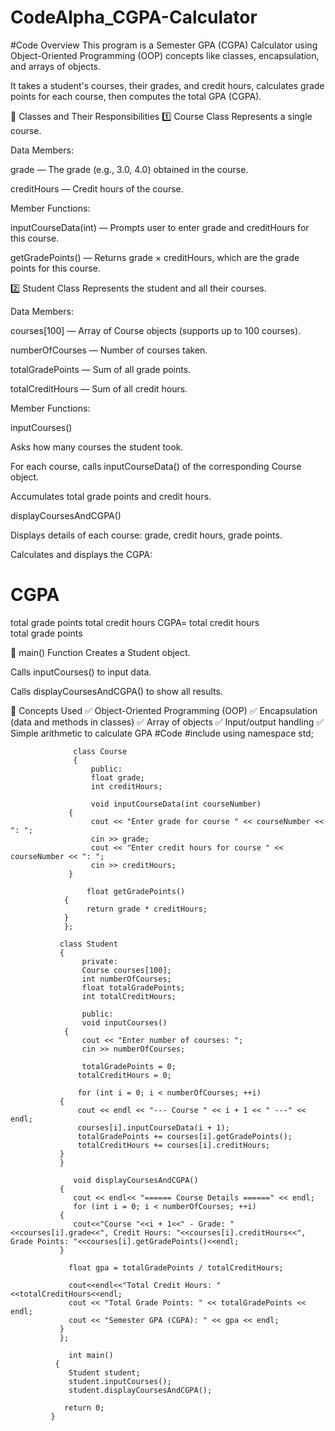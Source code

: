 # CodeAlpha_CGPA-Calculator
#Code Overview
This program is a Semester GPA (CGPA) Calculator using Object-Oriented Programming (OOP) concepts like classes, encapsulation, and arrays of objects.

It takes a student's courses, their grades, and credit hours, calculates grade points for each course, then computes the total GPA (CGPA).

🔷 Classes and Their Responsibilities
1️⃣ Course Class
Represents a single course.

Data Members:

grade — The grade (e.g., 3.0, 4.0) obtained in the course.

creditHours — Credit hours of the course.

Member Functions:

inputCourseData(int) — Prompts user to enter grade and creditHours for this course.

getGradePoints() — Returns grade × creditHours, which are the grade points for this course.

2️⃣ Student Class
Represents the student and all their courses.

Data Members:

courses[100] — Array of Course objects (supports up to 100 courses).

numberOfCourses — Number of courses taken.

totalGradePoints — Sum of all grade points.

totalCreditHours — Sum of all credit hours.

Member Functions:

inputCourses()

Asks how many courses the student took.

For each course, calls inputCourseData() of the corresponding Course object.

Accumulates total grade points and credit hours.

displayCoursesAndCGPA()

Displays details of each course: grade, credit hours, grade points.

Calculates and displays the CGPA:

CGPA
=
total grade points
total credit hours
CGPA= 
total credit hours
total grade points
​
 
🔷 main() Function
Creates a Student object.

Calls inputCourses() to input data.

Calls displayCoursesAndCGPA() to show all results.

🧹 Concepts Used
✅ Object-Oriented Programming (OOP)
✅ Encapsulation (data and methods in classes)
✅ Array of objects
✅ Input/output handling
✅ Simple arithmetic to calculate GPA
#Code
            #include <iostream>
            using namespace std; 

                  class Course
                  {
                      public:
                      float grade;
                      int creditHours;

                      void inputCourseData(int courseNumber)
                 {
                      cout << "Enter grade for course " << courseNumber << ": ";
                      cin >> grade;
                      cout << "Enter credit hours for course " << courseNumber << ": ";
                      cin >> creditHours;
                 }

                     float getGradePoints()
                {
                     return grade * creditHours;
                }
                };

               class Student
               {
                    private:
                    Course courses[100];
                    int numberOfCourses;
                    float totalGradePoints;
                    int totalCreditHours;

                    public:
                    void inputCourses()
                {
                    cout << "Enter number of courses: ";
                    cin >> numberOfCourses;

                    totalGradePoints = 0;
                   totalCreditHours = 0;

                   for (int i = 0; i < numberOfCourses; ++i)
               {
                   cout << endl << "--- Course " << i + 1 << " ---" << endl;
                   courses[i].inputCourseData(i + 1);
                   totalGradePoints += courses[i].getGradePoints();
                   totalCreditHours += courses[i].creditHours;
               }
               }

                  void displayCoursesAndCGPA()
               {
                  cout << endl<< "====== Course Details ======" << endl;
                  for (int i = 0; i < numberOfCourses; ++i)
               {
                  cout<<"Course "<<i + 1<<" - Grade: "<<courses[i].grade<<", Credit Hours: "<<courses[i].creditHours<<", Grade Points: "<<courses[i].getGradePoints()<<endl;
               }

                 float gpa = totalGradePoints / totalCreditHours;

                 cout<<endl<<"Total Credit Hours: "<<totalCreditHours<<endl;
                 cout << "Total Grade Points: " << totalGradePoints << endl;
                 cout << "Semester GPA (CGPA): " << gpa << endl;
               }
               };

                 int main()
              {
                 Student student;
                 student.inputCourses();
                 student.displayCoursesAndCGPA();

                return 0;
             }
